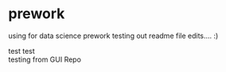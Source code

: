 # prework
using for data science prework
testing out readme file edits.... :) 

test test </br>
testing from GUI Repo
